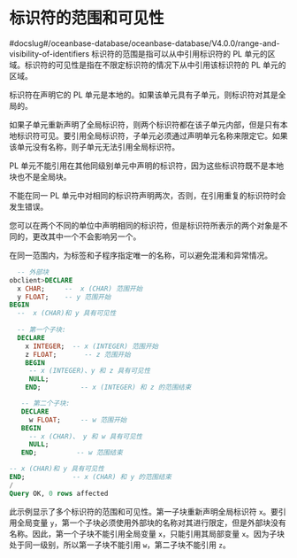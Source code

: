 标识符的范围和可见性 
===============================
#docslug#/oceanbase-database/oceanbase-database/V4.0.0/range-and-visibility-of-identifiers
标识符的范围是指可以从中引用标识符的 PL 单元的区域。标识符的可见性是指在不限定标识符的情况下从中引用该标识符的 PL 单元的区域。

标识符在声明它的 PL 单元是本地的。如果该单元具有子单元，则标识符对其是全局的。

如果子单元重新声明了全局标识符，则两个标识符都在该子单元内部，但是只有本地标识符可见。要引用全局标识符，子单元必须通过声明单元名称来限定它。如果该单元没有名称，则子单元无法引用全局标识符。

PL 单元不能引用在其他同级别单元中声明的标识符，因为这些标识符既不是本地块也不是全局块。

不能在同一 PL 单元中对相同的标识符声明两次，否则，在引用重复的标识符时会发生错误。

您可以在两个不同的单位中声明相同的标识符，但是标识符所表示的两个对象是不同的，更改其中一个不会影响另一个。

在同一范围内，为标签和子程序指定唯一的名称，可以避免混淆和异常情况。

```sql
  -- 外部块
obclient>DECLARE
  x CHAR;     --  x (CHAR) 范围开始
  y FLOAT;    -- y 范围开始
BEGIN
  --  x (CHAR)和 y 具有可见性
  
  -- 第一个子块:
  DECLARE
    x INTEGER;  -- x (INTEGER) 范围开始
    z FLOAT;       -- z 范围开始
    BEGIN
     -- x (INTEGER)、y 和 z 具有可见性
     NULL;
    END;          -- x (INTEGER) 和 z 的范围结束

   -- 第二个子块:
   DECLARE
     w FLOAT;     -- w 范围开始
   BEGIN
     -- x (CHAR)、 y 和 w 具有可见性
     NULL;
   END;          -- w 范围结束

-- x (CHAR)和 y 具有可见性
END;            -- x (CHAR) 和 y 的范围结束
/
Query OK, 0 rows affected 
```



此示例显示了多个标识符的范围和可见性。第一子块重新声明全局标识符 `x`。要引用全局变量 `y`，第一个子块必须使用外部块的名称对其进行限定，但是外部块没有名称。因此，第一个子块不能引用全局变量 `x`，只能引用其局部变量 `x`。因为子块处于同一级别，所以第一子块不能引用 `w`，第二子块不能引用 `z`。
